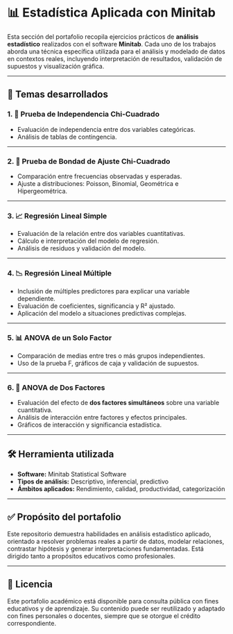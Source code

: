 # 📊 Estadística Aplicada con Minitab

Esta sección del portafolio recopila ejercicios prácticos de **análisis estadístico** realizados con el software **Minitab**. Cada uno de los trabajos aborda una técnica específica utilizada para el análisis y modelado de datos en contextos reales, incluyendo interpretación de resultados, validación de supuestos y visualización gráfica.

---

## 🧠 Temas desarrollados

### 1. 🧮 Prueba de Independencia Chi-Cuadrado
- Evaluación de independencia entre dos variables categóricas.
- Análisis de tablas de contingencia.

---

### 2. 🧪 Prueba de Bondad de Ajuste Chi-Cuadrado
- Comparación entre frecuencias observadas y esperadas.
- Ajuste a distribuciones: Poisson, Binomial, Geométrica e Hipergeométrica.

---

### 3. 📈 Regresión Lineal Simple
- Evaluación de la relación entre dos variables cuantitativas.
- Cálculo e interpretación del modelo de regresión.
- Análisis de residuos y validación del modelo.


---

### 4. 📉 Regresión Lineal Múltiple
- Inclusión de múltiples predictores para explicar una variable dependiente.
- Evaluación de coeficientes, significancia y R² ajustado.
- Aplicación del modelo a situaciones predictivas complejas.


---


### 5. 📊 ANOVA de un Solo Factor
- Comparación de medias entre tres o más grupos independientes.
- Uso de la prueba F, gráficos de caja y validación de supuestos.


---

### 6. 🧩 ANOVA de Dos Factores
- Evaluación del efecto de **dos factores simultáneos** sobre una variable cuantitativa.
- Análisis de interacción entre factores y efectos principales.
- Gráficos de interacción y significancia estadística.

---

## 🛠️ Herramienta utilizada

- **Software:** Minitab Statistical Software
- **Tipos de análisis:** Descriptivo, inferencial, predictivo
- **Ámbitos aplicados:** Rendimiento, calidad, productividad, categorización

---

## ✅ Propósito del portafolio

Este repositorio demuestra habilidades en análisis estadístico aplicado, orientado a resolver problemas reales a partir de datos, modelar relaciones, contrastar hipótesis y generar interpretaciones fundamentadas. Está dirigido tanto a propósitos educativos como profesionales.

---

## 📄 Licencia

Este portafolio académico está disponible para consulta pública con fines educativos y de aprendizaje. Su contenido puede ser reutilizado y adaptado con fines personales o docentes, siempre que se otorgue el crédito correspondiente.
